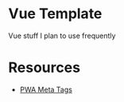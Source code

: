 # Vue Template
Vue stuff I plan to use frequently

# Resources
- [PWA Meta Tags](https://www.modyo.com/developer-tips/how-to-enhance-your-pwa-with-html-tags-for-ios-and-android)
